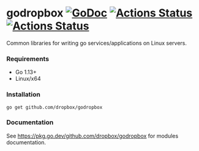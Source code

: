 # godropbox [![GoDoc](https://godoc.org/github.com/dropbox/godropbox?status.svg)](https://godoc.org/github.com/dropbox/godropbox) [![Actions Status](https://github.com/dropbox/godropbox/workflows/Test/badge.svg)](https://github.com/dropbox/godropbox/actions) [![Actions Status](https://github.com/dropbox/godropbox/workflows/Lint/badge.svg)](https://github.com/dropbox/godropbox/actions)

Common libraries for writing go services/applications on Linux servers.

### Requirements
 * Go 1.13+
 * Linux/x64

### Installation
``go get github.com/dropbox/godropbox``

### Documentation

See https://pkg.go.dev/github.com/dropbox/godropbox for modules documentation.

